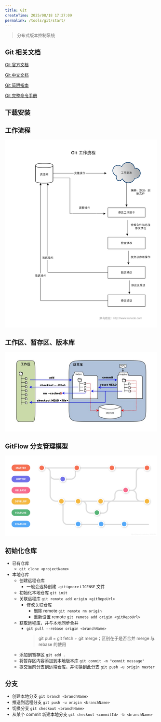 ```yaml
---
title: Git
createTime: 2025/08/18 17:27:09
permalink: /tools/git/start/
---
```


> 分布式版本控制系统

## Git 相关文档

[Git 官方文档](https://git-scm.com/doc)

[Git 中文文档](https://www.php.cn/manual/view/34943.html)

[Git 简明指南](https://www.runoob.com/manual/git-guide/)

[Git 完整命令手册](https://www.runoob.com/manual/github-git-cheat-sheet.pdf)

## 下载安装

## 工作流程

![Git工作流程](./img/git-process.png)

## 工作区、暂存区、版本库

![工作区、暂存区、版本库](./img/area.jpg)

## GitFlow 分支管理模型

![Git工作流程](./img/git-flow.png)

## 初始化仓库

- 已有仓库
  - `git clone <projectName>`
- 本地仓库
  - 创建远程仓库
    - 一般会选择创建 `.gitignore` `LICENSE` 文件
  - 初始化本地仓库 `git init`
  - 关联远程库 `git remote add origin <gitRepoUrl>`
    - 修改关联仓库
      - 删除 remote `git remote rm origin`
      - 重新设置 remote `git remote add origin <gitRepoUrl>`
  - 获取远程库，并与本地同步合并
    - `git pull --rebase origin <branchName>`
      > git pull = git fetch + git merge；区别在于是否合并
      > merge 与 rebase 的使用
  - 添加到暂存区 `git add .`
  - 将暂存区内容添加到本地版本库 `git commit -m "commit message"`
  - 提交当前分支到远端仓库，并切换到此分支 `git push -u origin master`

## 分支

- 创建本地分支 `git branch <branchName>`
- 推送到远程分支 `git push -u origin <branchName>`
- 切换分支 `git checkout <branchName>`
- 从某个 commit 新建本地分支 `git checkout <commitId> -b <branchName>`
